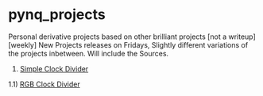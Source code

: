 # pynq_projects
Personal derivative projects based on other brilliant projects [not a writeup] [weekly]
New Projects releases on Fridays, Slightly different variations of the projects inbetween.
Will include the Sources.

1) [Simple Clock Divider](https://github.com/ZeroX29a/pynq_clock_Divider_with_sw)

1.1) [RGB Clock Divider](https://github.com/ZeroX29a/pynq_rgb_with_ClockDivider)
